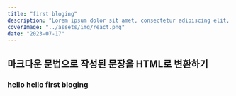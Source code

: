 ```yaml
---
title: "first bloging"
description: "Lorem ipsum dolor sit amet, consectetur adipiscing elit, sed do eiusmod tempor incididunt ut labore et dolore magna aliqua. Praesent elementum facilisis leo vel fringilla est ullamcorper eget. At imperdiet dui accumsan sit amet nulla facilities morbi tempus."
coverImage: "../assets/img/react.png"
date: "2023-07-17"
---
```


## 마크다운 문법으로 작성된 문장을 HTML로 변환하기

### hello hello first bloging
